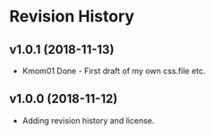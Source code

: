 Revision History
====================================

v1.0.1 (2018-11-13)
-----------------------------
* Kmom01 Done - First draft of my own css.file etc. 


v1.0.0 (2018-11-12)
---------------------------

* Adding revision history and license.
